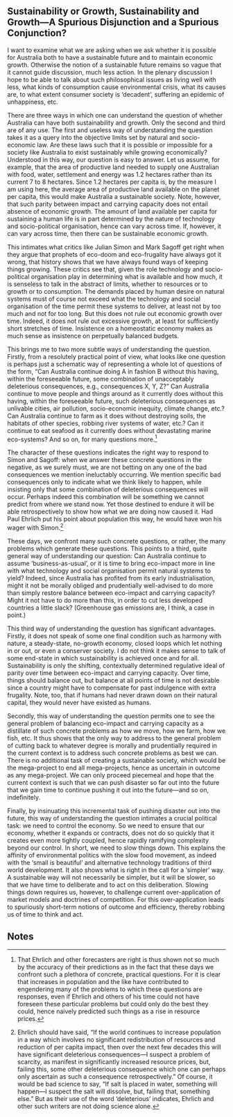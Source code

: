## Sustainability or Growth, Sustainability and Growth—A Spurious Disjunction and a Spurious Conjunction?

I want to examine what we are asking when we ask whether it is possible for Australia both to have a sustainable future and to maintain economic growth. Otherwise the notion of a sustainable future remains so vague that it cannot guide discussion, much less action. In the plenary discussion I hope to be able to talk about such philosophical issues as living well with less, what kinds of consumption cause environmental crisis, what its causes are, to what extent consumer society is ‘decadent’, suffering an epidemic of unhappiness, etc.

There are three ways in which one can understand the question of whether Australia can have both sustainability and growth. Only the second and third are of any use. The first and useless way of understanding the question takes it as a query into the objective limits set by natural and socio-economic law. Are these laws such that it is possible or impossible for a society like Australia to exist sustainably while growing economically? Understood in this way, our question is easy to answer. Let us assume, for example, that the area of productive land needed to supply one Australian with food, water, settlement and energy was 1.2 hectares rather than its current 7 to 8 hectares. Since 1.2 hectares per capita is, by the measure I am using here, the average area of productive land available on the planet per capita, this would make Australia a sustainable society. Note, however, that such parity between impact and carrying capacity does not entail absence of economic growth. The amount of land available per capita for sustaining a human life is in part determined by the nature of technology and socio-political organisation, hence can vary across time. If, however, it can vary across time, then there can be sustainable economic growth.

This intimates what critics like Julian Simon and Mark Sagoff get right when they argue that prophets of eco-doom and eco-frugality have always got it wrong, that history shows that we have always found ways of keeping things growing. These critics see that, given the role technology and socio-political organisation play in determining what is available and how much, it is senseless to talk in the abstract of limits, whether to resources or to growth or to consumption. The demands placed by human desire on natural systems must of course not exceed what the technology and social organisation of the time permit these systems to deliver, at least not by too much and not for too long. But this does not rule out economic growth over time. Indeed, it does not rule out excessive growth, at least for sufficiently short stretches of time. Insistence on a homeostatic economy makes as much sense as insistence on perpetually balanced budgets.

This brings me to two more subtle ways of understanding the question. Firstly, from a resolutely practical point of view, what looks like one question is perhaps just a schematic way of representing a whole lot of questions of the form, “Can Australia continue doing A in fashion B without this having, within the foreseeable future, some combination of unacceptably deleterious consequences, e.g., consequences X, Y, Z?” Can Australia continue to move people and things around as it currently does without this having, within the foreseeable future, such deleterious consequences as unlivable cities, air pollution, socio-economic inequity, climate change, etc.? Can Australia continue to farm as it does without destroying soils, the habitats of other species, robbing river systems of water, etc.? Can it continue to eat seafood as it currently does without devastating marine eco-systems? And so on, for many questions more.[^1]

The character of these questions indicates the right way to respond to Simon and Sagoff: when we answer these concrete questions in the negative, as we surely must, we are not betting on any one of the bad consequences we mention ineluctably occurring. We mention specific bad consequences only to indicate what we think likely to happen, while insisting only that some combination of deleterious consequences will occur. Perhaps indeed this combination will be something we cannot predict from where we stand now. Yet those destined to endure it will be able retrospectively to show how what we are doing now caused it. Had Paul Ehrlich put his point about population this way, he would have won his wager with Simon.[^2]

These days, we confront many such concrete questions, or rather, the many problems which generate these questions. This points to a third, quite general way of understanding our question: Can Australia continue to assume ‘business-as-usual’, or it is time to bring eco-impact more in line with what technology and social organisation permit natural systems to yield? Indeed, since Australia has profited from its early industrialisation, might it not be morally obliged and prudentially well-advised to do more than simply restore balance between eco-impact and carrying capacity? Might it not have to do more than this, in order to cut less developed countries a little slack? (Greenhouse gas emissions are, I think, a case in point.)

This third way of understanding the question has significant advantages. Firstly, it does not speak of some one final condition such as harmony with nature, a steady-state, no-growth economy, closed loops which let nothing in or out, or even a conserver society. I do not think it makes sense to talk of some end-state in which sustainability is achieved once and for all. Sustainability is only the shifting, contextually determined regulative ideal of parity over time between eco-impact and carrying capacity. Over time, things should balance out, but balance at all points of time is not desirable since a country might have to compensate for past indulgence with extra frugality. Note, too, that if humans had never drawn down on their natural capital, they would never have existed as humans.

Secondly, this way of understanding the question permits one to see the general problem of balancing eco-impact and carrying capacity as a distillate of such concrete problems as how we move, how we farm, how we fish, etc. It thus shows that the only way to address to the general problem of cutting back to whatever degree is morally and prudentially required in the current context is to address such concrete problems as best we can. There is no additional task of creating a sustainable society, which would be the mega-project to end all mega-projects, hence as uncertain in outcome as any mega-project. We can only proceed piecemeal and hope that the current context is such that we can push disaster so far out into the future that we gain time to continue pushing it out into the future—and so on, indefinitely.

Finally, by insinuating this incremental task of pushing disaster out into the future, this way of understanding the question intimates a crucial political task: we need to control the economy. So we need to ensure that our economy, whether it expands or contracts, does not do so quickly that it creates even more tightly coupled, hence rapidly ramifying complexity beyond our control. In short, we need to slow things down. This explains the affinity of environmental politics with the slow food movement, as indeed with the ‘small is beautiful’ and alternative technology traditions of third world development. It also shows what is right in the call for a ‘simpler’ way. A sustainable way will not necessarily be simpler, but it will be slower, so that we have time to deliberate and to act on this deliberation. Slowing things down requires us, however, to challenge current over-application of market models and doctrines of competition. For this over-application leads to spuriously short-term notions of outcome and efficiency, thereby robbing us of time to think and act.

## Notes

[^1]: That Ehrlich and other forecasters are right is thus shown not so much by the accuracy of their predictions as in the fact that these days we confront such a plethora of concrete, practical questions. For it is clear that increases in population and the like have contributed to engendering many of the problems to which these questions are responses, even if Ehrlich and others of his time could not have foreseen these particular problems but could only do the best they could, hence naively predicted such things as a rise in resource prices.

[^2]: Ehrlich should have said, “If the world continues to increase population in a way which involves no significant redistribution of resources and reduction of per capita impact, then over the next few decades this will have significant deleterious consequences—I suspect a problem of scarcity, as manifest in significantly increased resource prices, but, failing this, some other deleterious consequence which one can perhaps only ascertain as such a consequence retrospectively.” Of course, it would be bad science to say, “If salt is placed in water, something will happen—I suspect the salt will dissolve, but, failing that, something else.” But as their use of the word ‘deleterious’ indicates, Ehrlich and other such writers are not doing science alone.
